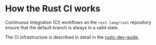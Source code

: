 # How the Rust CI works

Continuous integration (CI) workflows on the `rust-lang/rust` repository ensure that the default branch
is always in a valid state.

The CI infrastructure is described in detail in the [rustc-dev-guide][rustc-dev-guide].

[rustc-dev-guide]: https://rustc-dev-guide.rust-lang.org/tests/ci.html

